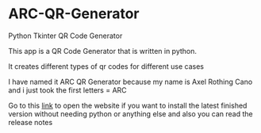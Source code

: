 # ARC-QR-Generator
Python Tkinter QR Code Generator

This app is a QR Code Generator that is written in python.

It creates different types of qr codes for different use cases

I have named it ARC QR Generator because my name is Axel Rothing Cano and i just took the first letters = ARC

Go to this [link](https://axeldronephoto.wixsite.com/arc-qr-generator) to open the website if you want to install the latest finished version without needing python or anything else and also you can read the release notes
